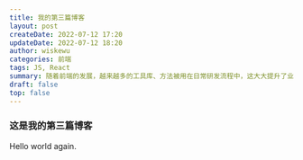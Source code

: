 ```yaml
---
title: 我的第三篇博客
layout: post
createDate: 2022-07-12 17:20
updateDate: 2022-07-12 18:20
author: wiskewu
categories: 前端
tags: JS, React
summary: 随着前端的发展，越来越多的工具库、方法被用在日常研发流程中，这大大提升了业务开发的效率，而随着各类自动化流程的建设。
draft: false
top: false
---
```


### 这是我的第三篇博客

Hello world again.